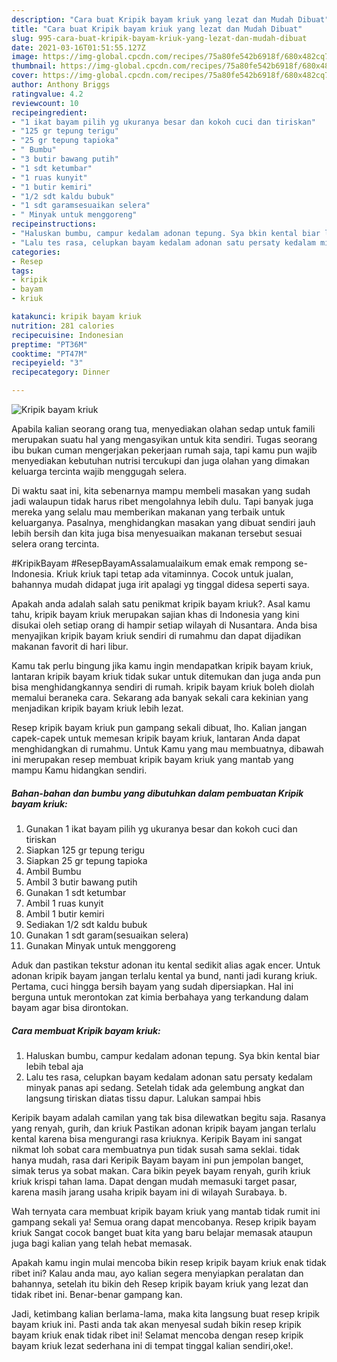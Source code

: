 ```yaml
---
description: "Cara buat Kripik bayam kriuk yang lezat dan Mudah Dibuat"
title: "Cara buat Kripik bayam kriuk yang lezat dan Mudah Dibuat"
slug: 995-cara-buat-kripik-bayam-kriuk-yang-lezat-dan-mudah-dibuat
date: 2021-03-16T01:51:55.127Z
image: https://img-global.cpcdn.com/recipes/75a80fe542b6918f/680x482cq70/kripik-bayam-kriuk-foto-resep-utama.jpg
thumbnail: https://img-global.cpcdn.com/recipes/75a80fe542b6918f/680x482cq70/kripik-bayam-kriuk-foto-resep-utama.jpg
cover: https://img-global.cpcdn.com/recipes/75a80fe542b6918f/680x482cq70/kripik-bayam-kriuk-foto-resep-utama.jpg
author: Anthony Briggs
ratingvalue: 4.2
reviewcount: 10
recipeingredient:
- "1 ikat bayam pilih yg ukuranya besar dan kokoh cuci dan tiriskan"
- "125 gr tepung terigu"
- "25 gr tepung tapioka"
- " Bumbu"
- "3 butir bawang putih"
- "1 sdt ketumbar"
- "1 ruas kunyit"
- "1 butir kemiri"
- "1/2 sdt kaldu bubuk"
- "1 sdt garamsesuaikan selera"
- " Minyak untuk menggoreng"
recipeinstructions:
- "Haluskan bumbu, campur kedalam adonan tepung. Sya bkin kental biar lebih tebal aja"
- "Lalu tes rasa, celupkan bayam kedalam adonan satu persaty kedalam minyak panas api sedang. Setelah tidak ada gelembung angkat dan langsung tiriskan diatas tissu dapur. Lalukan sampai hbis"
categories:
- Resep
tags:
- kripik
- bayam
- kriuk

katakunci: kripik bayam kriuk 
nutrition: 281 calories
recipecuisine: Indonesian
preptime: "PT36M"
cooktime: "PT47M"
recipeyield: "3"
recipecategory: Dinner

---
```



![Kripik bayam kriuk](https://img-global.cpcdn.com/recipes/75a80fe542b6918f/680x482cq70/kripik-bayam-kriuk-foto-resep-utama.jpg)

Apabila kalian seorang orang tua, menyediakan olahan sedap untuk famili merupakan suatu hal yang mengasyikan untuk kita sendiri. Tugas seorang ibu bukan cuman mengerjakan pekerjaan rumah saja, tapi kamu pun wajib menyediakan kebutuhan nutrisi tercukupi dan juga olahan yang dimakan keluarga tercinta wajib menggugah selera.

Di waktu  saat ini, kita sebenarnya mampu membeli masakan yang sudah jadi walaupun tidak harus ribet mengolahnya lebih dulu. Tapi banyak juga mereka yang selalu mau memberikan makanan yang terbaik untuk keluarganya. Pasalnya, menghidangkan masakan yang dibuat sendiri jauh lebih bersih dan kita juga bisa menyesuaikan makanan tersebut sesuai selera orang tercinta. 

#KripikBayam #ResepBayamAssalamualaikum emak emak rempong se-Indonesia. Kriuk kriuk tapi tetap ada vitaminnya. Cocok untuk jualan, bahannya mudah didapat juga irit apalagi yg tinggal didesa seperti saya.

Apakah anda adalah salah satu penikmat kripik bayam kriuk?. Asal kamu tahu, kripik bayam kriuk merupakan sajian khas di Indonesia yang kini disukai oleh setiap orang di hampir setiap wilayah di Nusantara. Anda bisa menyajikan kripik bayam kriuk sendiri di rumahmu dan dapat dijadikan makanan favorit di hari libur.

Kamu tak perlu bingung jika kamu ingin mendapatkan kripik bayam kriuk, lantaran kripik bayam kriuk tidak sukar untuk ditemukan dan juga anda pun bisa menghidangkannya sendiri di rumah. kripik bayam kriuk boleh diolah memalui beraneka cara. Sekarang ada banyak sekali cara kekinian yang menjadikan kripik bayam kriuk lebih lezat.

Resep kripik bayam kriuk pun gampang sekali dibuat, lho. Kalian jangan capek-capek untuk memesan kripik bayam kriuk, lantaran Anda dapat menghidangkan di rumahmu. Untuk Kamu yang mau membuatnya, dibawah ini merupakan resep membuat kripik bayam kriuk yang mantab yang mampu Kamu hidangkan sendiri.

<!--inarticleads1-->

##### Bahan-bahan dan bumbu yang dibutuhkan dalam pembuatan Kripik bayam kriuk:

1. Gunakan 1 ikat bayam pilih yg ukuranya besar dan kokoh cuci dan tiriskan
1. Siapkan 125 gr tepung terigu
1. Siapkan 25 gr tepung tapioka
1. Ambil  Bumbu
1. Ambil 3 butir bawang putih
1. Gunakan 1 sdt ketumbar
1. Ambil 1 ruas kunyit
1. Ambil 1 butir kemiri
1. Sediakan 1/2 sdt kaldu bubuk
1. Gunakan 1 sdt garam(sesuaikan selera)
1. Gunakan  Minyak untuk menggoreng


Aduk dan pastikan tekstur adonan itu kental sedikit alias agak encer. Untuk adonan kripik bayam jangan terlalu kental ya bund, nanti jadi kurang kriuk. Pertama, cuci hingga bersih bayam yang sudah dipersiapkan. Hal ini berguna untuk merontokan zat kimia berbahaya yang terkandung dalam bayam agar bisa dirontokan. 

<!--inarticleads2-->

##### Cara membuat Kripik bayam kriuk:

1. Haluskan bumbu, campur kedalam adonan tepung. Sya bkin kental biar lebih tebal aja
1. Lalu tes rasa, celupkan bayam kedalam adonan satu persaty kedalam minyak panas api sedang. Setelah tidak ada gelembung angkat dan langsung tiriskan diatas tissu dapur. Lalukan sampai hbis


Keripik bayam adalah camilan yang tak bisa dilewatkan begitu saja. Rasanya yang renyah, gurih, dan kriuk Pastikan adonan kripik bayam jangan terlalu kental karena bisa mengurangi rasa kriuknya. Keripik Bayam ini sangat nikmat loh sobat cara membuatnya pun tidak susah sama seklai. tidak hanya mudah, rasa dari Keripik Bayam bayam ini pun jempolan banget, simak terus ya sobat makan. Cara bikin peyek bayam renyah, gurih kriuk kriuk krispi tahan lama. Dapat dengan mudah memasuki target pasar, karena masih jarang usaha kripik bayam ini di wilayah Surabaya. b. 

Wah ternyata cara membuat kripik bayam kriuk yang mantab tidak rumit ini gampang sekali ya! Semua orang dapat mencobanya. Resep kripik bayam kriuk Sangat cocok banget buat kita yang baru belajar memasak ataupun juga bagi kalian yang telah hebat memasak.

Apakah kamu ingin mulai mencoba bikin resep kripik bayam kriuk enak tidak ribet ini? Kalau anda mau, ayo kalian segera menyiapkan peralatan dan bahannya, setelah itu bikin deh Resep kripik bayam kriuk yang lezat dan tidak ribet ini. Benar-benar gampang kan. 

Jadi, ketimbang kalian berlama-lama, maka kita langsung buat resep kripik bayam kriuk ini. Pasti anda tak akan menyesal sudah bikin resep kripik bayam kriuk enak tidak ribet ini! Selamat mencoba dengan resep kripik bayam kriuk lezat sederhana ini di tempat tinggal kalian sendiri,oke!.

